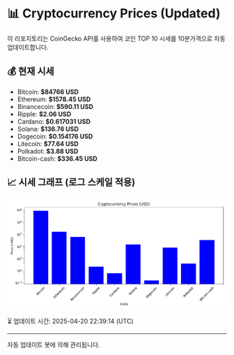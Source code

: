 
# 📊 Cryptocurrency Prices (Updated)

이 리포지토리는 CoinGecko API를 사용하여 코인 TOP 10 시세를 10분가격으로 자동 업데이트합니다.

## 💰 현재 시세
- Bitcoin: **$84766 USD**
- Ethereum: **$1578.45 USD**
- Binancecoin: **$590.11 USD**
- Ripple: **$2.06 USD**
- Cardano: **$0.617031 USD**
- Solana: **$136.76 USD**
- Dogecoin: **$0.154176 USD**
- Litecoin: **$77.64 USD**
- Polkadot: **$3.88 USD**
- Bitcoin-cash: **$336.45 USD**

## 📈 시세 그래프 (로그 스케일 적용)
![Crypto Prices](crypto_prices.png)

⏳ 업데이트 시간: 2025-04-20 22:39:14 (UTC)

---
자동 업데이트 봇에 의해 관리됩니다.
